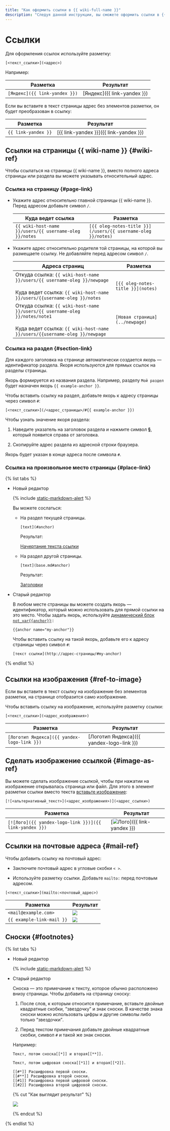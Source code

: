 ```yaml
---
title: "Как оформить ссылки в {{ wiki-full-name }}"
description: "Следуя данной инструкции, вы сможете оформить ссылки в {{ wiki-full-name }}." 
---
```


# Ссылки

Для оформления ссылок используйте разметку:

```
[<текст_ссылки>](<адрес>)
```

Например:

Разметка | Результат
--- | ---
`[Яндекс]({{ link-yandex }})` | [Яндекс]({{ link-yandex }})

Если вы вставите в текст страницы адрес без элементов разметки, он будет преобразован в ссылку:

Разметка | Результат
--- | ---
`{{ link-yandex }}` | [{{ link-yandex }}]({{ link-yandex }})

## Ссылки на страницы {{ wiki-name }} {#wiki-ref}

Чтобы ссылаться на страницы {{ wiki-name }}, вместо полного адреса страницы или раздела вы можете указывать относительный адрес.

### Ссылка на страницу {#page-link}

- Укажите адрес относительно главной страницы {{ wiki-name }}. Перед адресом добавьте символ `/`.
    
    Куда ведет ссылка | Разметка
    --- | ---
    `{{ wiki-host-name }}/users/{{ username-oleg }}/notes` | `[{{ oleg-notes-title }}](/users/{{ username-oleg }}/notes)`

- Укажите адрес относительно родителя той страницы, на которой вы размещаете ссылку. Не добавляйте перед адресом символ `/`.

    Адреса страниц | Разметка
    --- | ---
    Откуда ссылка: `{{ wiki-host-name }}/users/{{ username-oleg }}/newpage`<br/><br/>Куда ведет ссылка: `{{ wiki-host-name }}/users/{{username-oleg }}/notes` | `[{{ oleg-notes-title }}](notes)`
    Откуда ссылка: `{{ wiki-host-name }}/users/{{ username-oleg }}/notes/note1`<br/><br/>Куда ведет ссылка: `{{ wiki-host-name }}/users/{{username-oleg }}/newpage` | `[Новая страница](../newpage)`

### Ссылка на раздел {#section-link}

Для каждого заголовка на странице автоматически создается *якорь* — идентификатор раздела. Якоря используются для прямых ссылок на разделы страницы.

Якорь формируется из названия раздела. Например, разделу `Мой раздел` будет назначен якорь `{{ example-anchor }}`.

Чтобы вставить ссылку на раздел, добавьте якорь к адресу страницы через символ `#`:

```
[<текст_ссылки>](/<адрес_страницы>/#{{ example-anchor }})
```

Чтобы узнать значение якоря раздела:

1. Наведите указатель на заголовок раздела и нажмите символ **§**, который появится справа от заголовка. 

1. Скопируйте адрес раздела из адресной строки браузера.

Якорь будет указан в конце адреса после символа `#`.

### Ссылка на произвольное место страницы {#place-link}

{% list tabs %}

- Новый редактор
  
    {% include [static-markdown-alert](../../_includes/wiki/static-markdown-alert.md) %}
    
    Вы можете сослаться:
    
    - На раздел текущей страницы.
      ```
      [text](#anchor)
      ```
      Результат:
      
      [Начертание текста ссылки](#)
    
    - На раздел другой страницы.
      ```
      [text](base.md#anchor)
      ```
      Результат:
      
      [Заголовки](#)

- Старый редактор

    В любом месте страницы вы можете создать якорь — идентификатор, который можно использовать для прямой ссылки на это место. Чтобы задать якорь, используйте [динамический блок `not_var{{anchor}}`](../actions/anchor.md)::

    ```
    {{anchor name="my-anchor"}}
    ```

    Чтобы вставить ссылку на такой якорь, добавьте его к адресу страницы через символ `#`:

    ```
    [текст ссылки](http://адрес-страницы/#my-anchor)
    ```

{% endlist %}

## Ссылки на изображения {#ref-to-image}

Если вы вставите в текст ссылку на изображение без элементов разметки, на странице отобразится само изображение.

Чтобы вставить ссылку на изображение, используйте разметку ссылки:

```
[<текст_ссылки>](<адрес_изображения>)
```

Разметка | Результат
--- | ---
 `[Логотип Яндекса]({{ yandex-logo-link }})` | [Логотип Яндекса]({{ yandex-logo-link }})

## Сделать изображение ссылкой {#image-as-ref}

Вы можете сделать изображение ссылкой, чтобы при нажатии на изображение открывалась страница или файл. Для этого в элемент разметки ссылки вместо текста [вставьте изображение](./files.md#add-image):

```
[![<альтернативный_текст>](<адрес_изображения>)](<адрес_ссылки>)
```

Разметка | Результат
--- | ---
`[![Лого]({{ yandex-logo-link }})]({{ link-yandex }})` | [![Лого](../../_assets/wiki/logo95x37x8.png)]({{ link-yandex }})

## Ссылки на почтовые адреса {#mail-ref}

Чтобы добавить ссылку на почтовый адрес:

- Заключите почтовый адрес в угловые скобки `< >`.

- Используйте разметку ссылки. Добавьте `mailto:` перед почтовым адресом.

`[<текст_ссылки>](mailto:<почтовый_адрес>)`

Разметка | Результат
--- | ---
`<mail@example.com>` | ![](../../_assets/wiki/mail-ref-notitle.png)
`{{ example-link-mail }}` | ![](../../_assets/wiki/mail-ref.png)

## Сноски {#footnotes}

{% list tabs %}

- Новый редактор
  
    {% include [static-markdown-alert](../../_includes/wiki/static-markdown-alert.md) %}

- Старый редактор

    Сноска — это примечание к тексту, которое обычно расположено внизу страницы. Чтобы добавить на страницу сноску:

    1. После слов, к которым относится примечание, вставьте двойные квадратные скобки, <q>звездочку</q> и знак сноски. В качестве знака сноски можно использовать цифры и другие символы либо только <q>звездочки</q>.

    1. Перед текстом примечания добавьте двойные квадратные скобки, символ `#` и такой же знак сноски. 

    Например:

    ```
    Текст, потом сноска[[*]] и вторая[[**]].

    Текст, потом цифровая сноска[[*1]] и вторая[[*2]].

    [[#*]] Расшифровка первой сноски.
    [[#**]] Расшифровка второй сноски.
    [[#1]] Расшифровка первой цифровой сноски.
    [[#2]] Расшифровка второй цифровой сноски.
    ```

    {% cut "Как выглядит результат" %}

    ![](../../_assets/wiki/footnotes.png)

    {% endcut %}

{% endlist %}